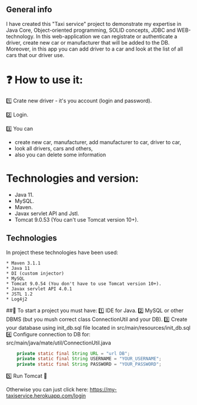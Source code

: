 ## General info
I have created this "Taxi service" project to demonstrate my expertise in Java Core, Object-oriented programming, SOLID concepts, JDBC and WEB-technology.
In this web-application we can registrate or authenticate a driver, create new car or manufacturer that will be added to the DB. Moreover, in this app you 
can add driver to a car and look at the list of all cars that our driver use.

# ❓ How to use it:
1️⃣ Crate new driver - it's you account (login and password).

2️⃣ Login.

3️⃣ You can 
- create new car, manufacturer, add manufacturer to car, driver to car, 
- look all drivers, cars and others,
- also you can delete some information

# Technologies and version:
- Java 11.
- MySQL.
- Maven.
- Javax servlet API and Jstl.
- Tomcat 9.0.53 (You can't use Tomcat version 10+).

## Technologies
In project these technologies have been used:
```
* Maven 3.1.1
* Java 11
* DI (custom injector)
* MySQL
* Tomcat 9.0.54 (You don't have to use Tomcat version 10+).
* Javax servlet API 4.0.1
* JSTL 1.2
* Log4j2
```

##🔧  To start a project you must have:
1️⃣ IDE for Java.
2️⃣ MySQL or other DBMS (but you mush correct class ConnectionUtil and your DB).
3️⃣ Create your database using init_db.sql file located in src/main/resources/init_db.sql
4️⃣ Configure connection to DB for:
src/main/java/mate/util/ConnectionUtil.java
```java
    private static final String URL = "url DB";
    private static final String USERNAME = "YOUR_USERNAME";
    private static final String PASSWORD = "YOUR_PASSWORD";
```
5️⃣ Run Tomcat 🚀

Otherwise you can just click here: https://my-taxiservice.herokuapp.com/login
